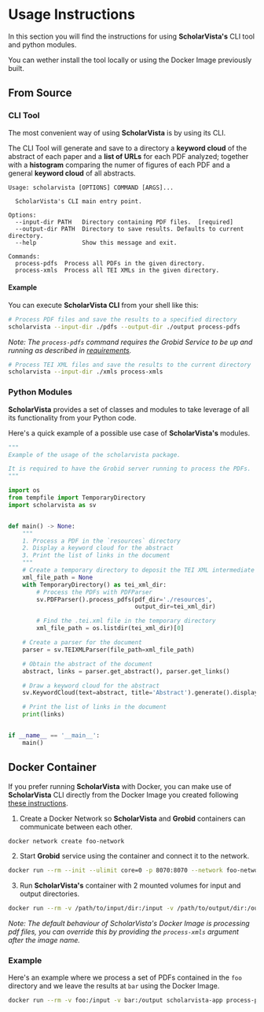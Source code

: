 # Usage Instructions

In this section you will find the instructions for using **ScholarVista's** CLI tool and python modules.

You can wether install the tool locally or using the Docker Image previously built.

## From Source

### CLI Tool

The most convenient way of using **ScholarVista** is by using its CLI.

The CLI Tool will generate and save to a directory a **keyword cloud** of the abstract of each paper and a **list of URLs** for each PDF analyzed; together with a **histogram** comparing the numer of figures of each PDF and a general **keyword cloud** of all abstracts.

```
Usage: scholarvista [OPTIONS] COMMAND [ARGS]...

  ScholarVista's CLI main entry point.

Options:
  --input-dir PATH   Directory containing PDF files.  [required]
  --output-dir PATH  Directory to save results. Defaults to current directory.
  --help             Show this message and exit.

Commands:
  process-pdfs  Process all PDFs in the given directory.
  process-xmls  Process all TEI XMLs in the given directory.
```

#### Example

You can execute **ScholarVista CLI** from your shell like this:

```bash
# Process PDF files and save the results to a specified directory
scholarvista --input-dir ./pdfs --output-dir ./output process-pdfs
```

_Note: The `process-pdfs` command requires the Grobid Service to be up and running as described in [requirements](#requirements)._

```bash
# Process TEI XML files and save the results to the current directory
scholarvista --input-dir ./xmls process-xmls
```

### Python Modules

**ScholarVista** provides a set of classes and modules to take leverage of all its functionality from your Python code.

Here's a quick example of a possible use case of **ScholarVista's** modules.

```python
"""
Example of the usage of the scholarvista package.

It is required to have the Grobid server running to process the PDFs.
"""

import os
from tempfile import TemporaryDirectory
import scholarvista as sv


def main() -> None:
    """
    1. Process a PDF in the `resources` directory
    2. Display a keyword cloud for the abstract
    3. Print the list of links in the document
    """
    # Create a temporary directory to deposit the TEI XML intermediate files
    xml_file_path = None
    with TemporaryDirectory() as tei_xml_dir:
        # Process the PDFs with PDFParser
        sv.PDFParser().process_pdfs(pdf_dir='./resources',
                                    output_dir=tei_xml_dir)

        # Find the .tei.xml file in the temporary directory
        xml_file_path = os.listdir(tei_xml_dir)[0]

    # Create a parser for the document
    parser = sv.TEIXMLParser(file_path=xml_file_path)

    # Obtain the abstract of the document
    abstract, links = parser.get_abstract(), parser.get_links()

    # Draw a keyword cloud for the abstract
    sv.KeywordCloud(text=abstract, title='Abstract').generate().display()

    # Print the list of links in the document
    print(links)


if __name__ == '__main__':
    main()
```

## Docker Container

If you prefer running **ScholarVista** with Docker, you can make use of **ScholarVista** CLI directly from the Docker Image you created following [these instructions](#docker-container).

1. Create a Docker Network so **ScholarVista** and **Grobid** containers can communicate between each other.

```bash
docker network create foo-network
```

2. Start **Grobid** service using the container and connect it to the network.

```bash
docker run --rm --init --ulimit core=0 -p 8070:8070 --network foo-network lfoppiano/grobid:0.8.0
```

3. Run **ScholarVista's** container with 2 mounted volumes for input and output directories.

```bash
docker run --rm -v /path/to/input/dir:/input -v /path/to/output/dir:/output scholarvista-app
```

*Note: The default behaviour of ScholarVista's Docker Image is processing pdf files, you can override this by providing the `process-xmls` argument after the image name.* 

### Example

Here's an example where we process a set of PDFs contained in the `foo` directory and we leave the results at `bar` using the Docker Image.

```bash
docker run --rm -v foo:/input -v bar:/output scholarvista-app process-pdfs
```
